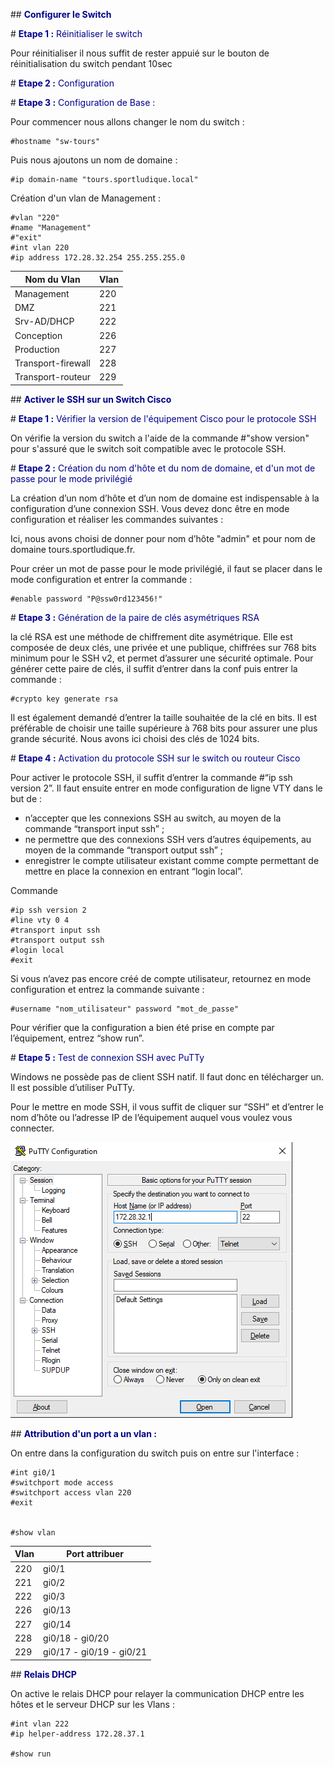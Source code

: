 ##<span style="color: darkblue"> **Configurer le Switch**

#<span style="color: darkblue"> **Etape 1 :** Réinitialiser le switch

Pour réinitialiser il nous suffit de rester appuié sur le bouton de réinitialisation du switch pendant 10sec

#<span style="color: darkblue"> **Etape 2 :** Configuration

#<span style="color: darkblue"> **Etape 3 :** Configuration de Base :

Pour commencer nous allons changer le nom du switch :

    #hostname "sw-tours"

Puis nous ajoutons un nom de domaine : 

    #ip domain-name "tours.sportludique.local"

Création d'un vlan de Management :

    #vlan "220"
    #name "Management"
    #"exit"
    #int vlan 220
    #ip address 172.28.32.254 255.255.255.0


| Nom du Vlan | Vlan |
|-|-|
| Management | 220 |
| DMZ | 221 |
| Srv-AD/DHCP | 222 |
| Conception | 226 |
| Production | 227 |
| Transport-firewall | 228 |
| Transport-routeur | 229 |


##<span style="color: darkblue"> **Activer le SSH sur un Switch Cisco**

#<span style="color: darkblue"> **Etape 1 :** Vérifier la version de l'équipement Cisco pour le protocole SSH

On vérifie la version du switch a l'aide de la commande #"show version" pour s'assuré que le switch soit compatible avec le protocole SSH.

#<span style="color: darkblue"> **Etape 2 :** Création du nom d'hôte et du nom de domaine, et d'un mot de passe pour le mode privilégié

La création d’un nom d’hôte et d’un nom de domaine est indispensable à la configuration d’une connexion SSH. Vous devez donc être en mode configuration et réaliser les commandes suivantes :

<screen>

Ici, nous avons choisi de donner pour nom d’hôte "admin" et pour nom de domaine tours.sportludique.fr.

Pour créer un mot de passe pour le mode privilégié, il faut se placer dans le mode configuration et entrer la commande :

    #enable password "P@ssw0rd123456!"

#<span style="color: darkblue"> **Etape 3 :** Génération de la paire de clés asymétriques RSA

la clé RSA est une méthode de chiffrement dite asymétrique. Elle est composée de deux clés, une privée et une publique, chiffrées sur 768 bits minimum pour le SSH v2, et permet d’assurer une sécurité optimale. Pour générer cette paire de clés, il suffit d’entrer dans la conf puis entrer la commande :

    #crypto key generate rsa

Il est également demandé d’entrer la taille souhaitée de la clé en bits. Il est préférable de choisir une taille supérieure à 768 bits pour assurer une plus grande sécurité. Nous avons ici choisi des clés de 1024 bits.

#<span style="color: darkblue"> **Etape 4 :** Activation du protocole SSH sur le switch ou routeur Cisco

Pour activer le protocole SSH, il suffit d’entrer la commande #“ip ssh version 2”. Il faut ensuite entrer en mode configuration de ligne VTY dans le but de :

- n’accepter que les connexions SSH au switch, au moyen de la commande “transport input ssh” ;
- ne permettre que des connexions SSH vers d’autres équipements, au moyen de la commande “transport output ssh” ;
- enregistrer le compte utilisateur existant comme compte permettant de mettre en place la connexion en entrant “login local”.

Commande

    #ip ssh version 2
    #line vty 0 4
    #transport input ssh
    #transport output ssh
    #login local
    #exit

Si vous n’avez pas encore créé de compte utilisateur, retournez en mode configuration et entrez la commande suivante :

    #username "nom_utilisateur" password "mot_de_passe"

Pour vérifier que la configuration a bien été prise en compte par l’équipement, entrez “show run”.

#<span style="color: darkblue"> **Etape 5 :** Test de connexion SSH avec PuTTy

Windows ne possède pas de client SSH natif. Il faut donc en télécharger un. Il est possible d’utiliser PuTTy.

Pour le mettre en mode SSH, il vous suffit de cliquer sur “SSH” et d’entrer le nom d’hôte ou l’adresse IP de l’équipement auquel vous voulez vous connecter.

![Putty configuration](img/Putty_conf.PNG)


##<span style="color: darkblue"> **Attribution d'un port a un vlan :**

On entre dans la configuration du switch puis on entre sur l'interface : 

    #int gi0/1
    #switchport mode access
    #switchport access vlan 220
    #exit


    #show vlan


| Vlan | Port attribuer |
|-|-|
| 220 | gi0/1 |
| 221 | gi0/2 |
| 222 | gi0/3 |
| 226 | gi0/13 |
| 227 | gi0/14 |
| 228 | gi0/18 - gi0/20 |
| 229 | gi0/17 - gi0/19 - gi0/21 |


##<span style="color: darkblue"> **Relais DHCP**

On active le relais DHCP pour relayer la communication DHCP entre les hôtes et le serveur DHCP sur les Vlans :

    #int vlan 222
    #ip helper-address 172.28.37.1

    #show run